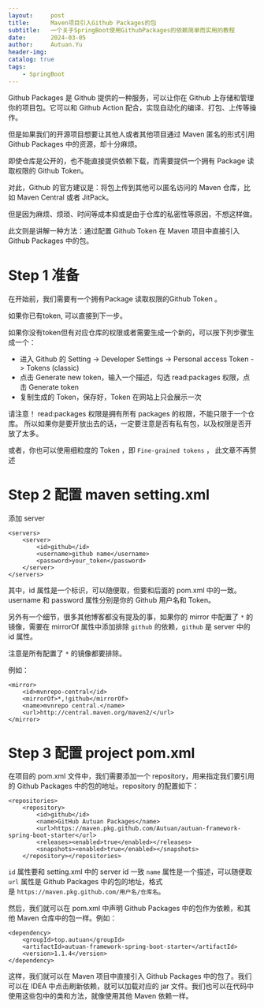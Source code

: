 ```yaml
---
layout:     post
title:      Maven项目引入Github Packages的包
subtitle:   一个关于SpringBoot使用GithubPackages的依赖简单而实用的教程
date:       2024-03-05
author:     Autuan.Yu
header-img: 
catalog: true
tags:
    - SpringBoot
---
```



Github Packages 是 Github 提供的一种服务，可以让你在 Github 上存储和管理你的项目包。它可以和 Github Action 配合，实现自动化的编译、打包、上传等操作。  

但是如果我们的开源项目想要让其他人或者其他项目通过 Maven 匿名的形式引用 Github Packages 中的资源，却十分麻烦。     

即使仓库是公开的，也不能直接提供依赖下载，而需要提供一个拥有 Package 读取权限的 Github Token。   

对此，Github 的官方建议是：将包上传到其他可以匿名访问的 Maven 仓库，比如 Maven Central 或者 JitPack。  

但是因为麻烦、烦琐、时间等成本抑或是由于仓库的私密性等原因，不想这样做。     

此文则是讲解一种方法：通过配置 Github Token 在 Maven 项目中直接引入 Github Packages 中的包。     

# Step 1 准备
在开始前，我们需要有一个拥有Package 读取权限的Github Token 。  

如果你已有token, 可以直接到下一步。 

如果你没有token但有对应仓库的权限或者需要生成一个新的，可以按下列步骤生成一个：  

- 进入 Github 的 Setting -> Developer Settings -> Personal access Token -> Tokens (classic)
- 点击 Generate new token，输入一个描述，勾选 read:packages 权限，点击 Generate token
- 复制生成的 Token，保存好，Token 在网站上只会展示一次

请注意！
read:packages 权限是拥有所有 packages 的权限，不能只限于一个仓库。  所以如果你是要开放出去的话，一定要注意是否有私有包，以及权限是否开放了太多。

或者，你也可以使用细粒度的 Token ，即 `Fine-grained tokens` ， 此文章不再赘述


# Step 2 配置 maven setting.xml

添加 server
```
<servers>
    <server>
        <id>github</id>
        <username>github name</username>
        <password>your_token</password>
    </server>
</servers>
```

其中，id 属性是一个标识，可以随便取，但要和后面的 pom.xml 中的一致。username 和 password 属性分别是你的 Github 用户名和 Token。


另外有一个细节，很多其他博客都没有提及的事，如果你的 mirror 中配置了 `*` 的镜像，需要在 mirrorOf 属性中添加排除 `github` 的依赖，`github` 是 server 中的 id 属性。

注意是所有配置了 `*` 的镜像都要排除。  

例如：  

```
<mirror>
    <id>mvnrepo-central</id>
    <mirrorOf>*,!github</mirrorOf>
    <name>mvnrepo central.</name>
    <url>http://central.maven.org/maven2/</url>
</mirror>
```

# Step 3 配置 project pom.xml  

在项目的 pom.xml 文件中，我们需要添加一个 repository，用来指定我们要引用的 Github Packages 中的包的地址。repository 的配置如下：

```
<repositories>  
    <repository>
        <id>github</id>  
        <name>GitHub Autuan Packages</name>  
        <url>https://maven.pkg.github.com/Autuan/autuan-framework-spring-boot-starter</url>  
        <releases><enabled>true</enabled></releases>  
        <snapshots><enabled>true</enabled></snapshots>  
    </repository></repositories>
```

`id`  属性要和 setting.xml 中的 server id 一致
`name` 属性是一个描述，可以随便取
`url` 属性是 Github Packages 中的包的地址，格式是 `https://maven.pkg.github.com/用户名/仓库名`。



然后，我们就可以在 pom.xml 中声明 Github Packages 中的包作为依赖，和其他 Maven 仓库中的包一样。例如：

```
<dependency>
    <groupId>top.autuan</groupId>
    <artifactId>autuan-framework-spring-boot-starter</artifactId>
    <version>1.1.4</version>
</dependency>
```

这样，我们就可以在 Maven 项目中直接引入 Github Packages 中的包了。我们可以在 IDEA 中点击刷新依赖，就可以加载对应的 jar 文件。我们也可以在代码中使用这些包中的类和方法，就像使用其他 Maven 依赖一样。



